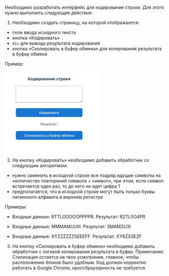 Необходимо разработать интерфейс для кодирования строки. Для этого нужно выполнить
следующие действия:

1. Необходимо создать страницу, на которой отображается:

-   поле ввода исходного текста
-   кнопка «Кодировать»
-   `div` для вывода результата кодирования
-   кнопка «Скопировать в буфер обмена» для копирования результата в буфер обмена

Пример:

<img src="./example-phrase-coding.png" width='300' />

2. На кнопку «Кодировать» необходимо добавить обработчик со следующим алгоритмом:

-   нужно заменить в исходной строке все подряд идущие символы на «количество повторений
    символа + символ», при этом, если символ встречается один раз, то до него не идет
    цифра 1
-   предполагается, что в исходной строке могут быть только буквы латинского алфавита в
    верхнем регистре

Примеры:

-   Входные данные: RTTLOOOOOPPPPR. Результат: R2TL5O4PR

-   Входные данные: MMMAMUUIII. Результат: 3MAM2U3I

-   Входные данные: XYZZZZZZSEEEFF. Результат: XY6ZS3E2F

3. На кнопку «Скопировать в буфер обмена» необходимо добавить обработчик с логикой
   копирования результата в буфер. Примечание: Стилизация остается на твое усмотрение,
   главное, чтобы расположение блоков было удобным. Код должен корректно работать в Google
   Chrome, кроссбраузерность не требуется.
